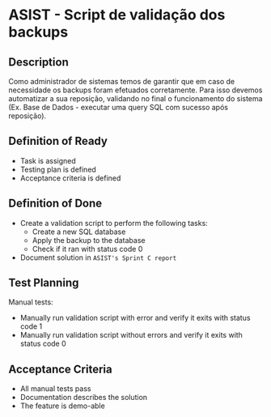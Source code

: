 # ASIST - Script de validação dos backups

## Description

Como administrador de sistemas temos de garantir que em caso de necessidade os
backups foram efetuados corretamente. Para isso devemos automatizar a sua
reposição, validando no final o funcionamento do sistema (Ex. Base de Dados -
executar uma query SQL com sucesso após reposição).

## Definition of Ready

- Task is assigned
- Testing plan is defined
- Acceptance criteria is defined

## Definition of Done

- Create a validation script to perform the following tasks:
	+ Create a new SQL database
	+ Apply the backup to the database
	+ Check if it ran with status code 0
- Document solution in `ASIST's Sprint C report`

## Test Planning

Manual tests:

- Manually run validation script with error and verify it exits with status
  code 1
- Manually run validation script without errors and verify it exits with
  status code 0

## Acceptance Criteria

- All manual tests pass
- Documentation describes the solution
- The feature is demo-able
